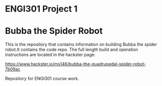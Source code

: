 # <h1> ENGI301 Project 1
# <h1> Bubba the Spider Robot

This is the repository that contains information on building Bubba the spider robot.It contains the code repo.
The full length build and operation instructions are located in the hackster page: 

  https://www.hackster.io/ms146/bubba-the-quadrupedal-spider-robot-7b09ac


Repository for ENGI301 course work.
